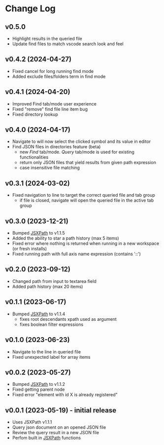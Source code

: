 # Change Log

## v0.5.0
- Highlight results in the queried file
- Update find files to match vscode search look and feel

## v0.4.2 (2024-04-27)
- Fixed cancel for long running find mode
- Added exclude files/folders term in find mode

## v0.4.1 (2024-04-20)
- Improved Find tab/mode user experience
- Fixed "remove" find file line item bug
- Fixed directory lookup

## v0.4.0 (2024-04-17)
- Navigate to will now select the clicked symbol and its value in editor
- Find JSON files in directories feature (beta)
    - new *Find* tab/mode. *Query* tab/mode is used for existing functionalities
    - return only JSON files that yield results from given path expression
    - case insensitive file matching

## v0.3.1 (2024-03-02)
- Fixed navigation to line to target the correct queried file and tab group
    - if file is closed, navigate will open the queried file in the active tab group

## v0.3.0 (2023-12-21)
- Bumped [JSXPath](https://github.com/Quang-Nhan/JSXPath) to v1.1.5
- Added the ability to star a path history (max 5 items)
- Fixed error where nothing is returned when running in a new workspace (or fresh installs)
- Fixed running path with full axis name expression (contains '::')

## v0.2.0 (2023-09-12)
- Changed path from input to textarea field
- Added path history (max 20 items)

## v0.1.1 (2023-06-17)
- Bumped [JSXPath](https://github.com/Quang-Nhan/JSXPath) to v1.1.4
    - fixes root descendants xpath used as argument
    - fixes boolean filter expressions

## v0.1.0 (2023-06-23)
- Navigate to the line in queried file
- Fixed unexpected label for array items

## v0.0.2 (2023-05-27)
- Bumped [JSXPath](https://github.com/Quang-Nhan/JSXPath) to v1.1.2
- Fixed getting parent node
- Fixed error "element with id X is already registered" 

## v0.0.1 (2023-05-19) - initial release
- Uses JSXPath v1.1.1
- Query json document on an opened JSON file
- Review the query result in a new JSON file
- Perfom built in [JSXPath](https://github.com/Quang-Nhan/JSXPath) functions